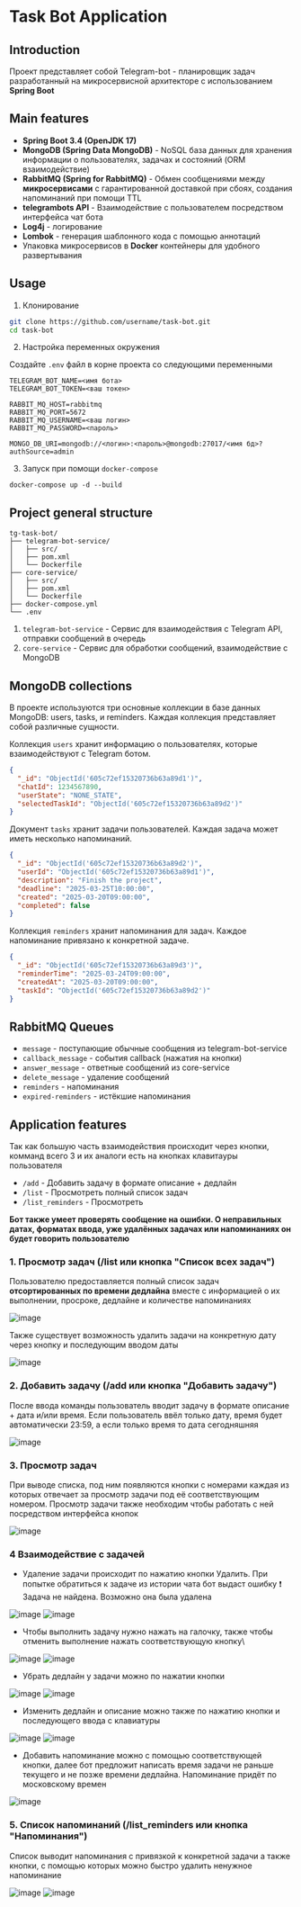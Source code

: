 # Task Bot Application

## Introduction
Проект представляет собой Telegram-bot - планировщик задач разработанный на микросервисной архитекторе с использованием **Spring Boot**

## Main features
- **Spring Boot 3.4 (OpenJDK 17)** 
- **MongoDB (Spring Data MongoDB)** - NoSQL база данных для хранения информации о пользователях, задачах и состояний (ORM взаимодействие)
- **RabbitMQ (Spring for RabbitMQ)** - Обмен сообщениями между **микросервисами** c гарантированной доставкой при сбоях, создания напоминаний при помощи TTL
- **telegrambots API** - Взаимодействие с пользователем посредством интерфейса чат бота
- **Log4j** - логирование
- **Lombok** - генерация шаблонного кода с помощью аннотаций
- Упаковка микросервисов в **Docker** контейнеры для удобного развертывания

## Usage
1. Клонирование
```bash
git clone https://github.com/username/task-bot.git
cd task-bot
```
2. Настройка переменных окружения

Создайте `.env` файл в корне проекта со следующими переменными
```env
TELEGRAM_BOT_NAME=<имя бота>
TELEGRAM_BOT_TOKEN=<ваш токен>

RABBIT_MQ_HOST=rabbitmq
RABBIT_MQ_PORT=5672
RABBIT_MQ_USERNAME=<ваш логин>
RABBIT_MQ_PASSWORD=<пароль>

MONGO_DB_URI=mongodb://<логин>:<пароль>@mongodb:27017/<имя бд>?authSource=admin
```
3. Запуск при помощи `docker-compose`
```
docker-compose up -d --build
```

## Project general structure
```
tg-task-bot/
├── telegram-bot-service/
│   ├── src/                    
│   ├── pom.xml                 
│   └── Dockerfile
├── core-service/
│   ├── src/
│   ├── pom.xml           
│   └── Dockerfile
├── docker-compose.yml
└── .env
```
1. `telegram-bot-service` - Сервис для взаимодействия с Telegram API, отправки сообщений в очередь
2. `core-service` - Сервис для обработки сообщений, взаимодействие с MongoDB

## MongoDB collections

В проекте используются три основные коллекции в базе данных MongoDB: users, tasks, и reminders. Каждая коллекция представляет собой различные сущности.

Коллекция `users` хранит информацию о пользователях, которые взаимодействуют с Telegram ботом.
```json
{
  "_id": "ObjectId('605c72ef15320736b63a89d1')",
  "chatId": 1234567890, 
  "userState": "NONE_STATE",
  "selectedTaskId": "ObjectId('605c72ef15320736b63a89d2')"
}
```

Документ `tasks` хранит задачи пользователей. Каждая задача может иметь несколько напоминаний.

```json
{
  "_id": "ObjectId('605c72ef15320736b63a89d2')",
  "userId": "ObjectId('605c72ef15320736b63a89d1')",
  "description": "Finish the project",
  "deadline": "2025-03-25T10:00:00",
  "created": "2025-03-20T09:00:00",
  "completed": false
}
```

Коллекция `reminders` хранит напоминания для задач. Каждое напоминание привязано к конкретной задаче.

```json
{
  "_id": "ObjectId('605c72ef15320736b63a89d3')",
  "reminderTime": "2025-03-24T09:00:00",
  "createdAt": "2025-03-20T09:00:00",
  "taskId": "ObjectId('605c72ef15320736b63a89d2')"
}
```

## RabbitMQ Queues

- `message` - поступающие обычные сообщения из telegram-bot-service
- `callback_message` - события callback (нажатия на кнопки)
- `answer_message` - ответные сообщений из core-service
- `delete_message` - удаление сообщений
- `reminders` - напоминания
- `expired-reminders` - истёкшие напоминания

## Application features

Так как большую часть взаимодействия происходит через кнопки, комманд всего 3 и их аналоги есть на кнопках клавитауры пользователя
- `/add` - Добавить задачу в формате описание + дедлайн
- `/list` - Просмотреть полный список задач
- `/list_reminders` - Просмотреть

**Бот также умеет проверять сообщение на ошибки. О неправильных датах, форматах ввода, уже удалённых задачах или напоминаниях он будет говорить пользователю**

### 1. Просмотр задач (/list или кнопка "Список всех задач")

Пользователю предоставляется полный список задач **отсортированных по времени дедлайна** вместе с информацией о их выполнении, просроке, дедлайне и количестве напоминаниях

![image](https://github.com/user-attachments/assets/694372ce-6952-49d4-9c05-08cc00506fbd)

Также существует возможность удалить задачи на конкретную дату через кнопку и последующим вводом даты

![image](https://github.com/user-attachments/assets/31936676-ce5a-43bf-82b1-68b58eeb3dfd)


### 2. Добавить задачу (/add или кнопка "Добавить задачу")

После ввода команды пользователь вводит задачу в формате описание + дата и/или время. Если пользователь ввёл только дату, время будет автоматически 23:59, а если только время то дата сегодняшняя

![image](https://github.com/user-attachments/assets/d371fba2-a186-4876-9e89-71185916a0ec)

### 3. Просмотр задач

При выводе списка, под ним появляются кнопки с номерами каждая из которых отвечает за просмотр задачи под её соответствующим номером. Просмотр задачи также необходим чтобы работать с ней посредством интерфейса кнопок

![image](https://github.com/user-attachments/assets/352423a7-b11a-4ed3-bb44-6f8975e2ab92)

### 4 Взаимодействие с задачей

- Удаление задачи происходит по нажатию кнопки Удалить. При попытке обратиться к задаче из истории чата бот выдаст ошибку ❗️ Задача не найдена. Возможно она была удалена

![image](https://github.com/user-attachments/assets/d23d5e94-80a3-4cb2-8f7b-ef586b9df41f)
![image](https://github.com/user-attachments/assets/6196055a-9d7a-4aea-855c-7c6e09279762)

- Чтобы выполнить задачу нужно нажать на галочку, также чтобы отменить выполнение нажать соответствующую кнопку\

![image](https://github.com/user-attachments/assets/ce91e104-fcab-4dea-a97f-a3c966ecd796)
![image](https://github.com/user-attachments/assets/af47824a-7ce4-4988-b418-1c6e5d2ce736)

- Убрать дедлайн у задачи можно по нажатии кнопки

![image](https://github.com/user-attachments/assets/14b5b9f0-c6a0-42d1-bc85-b081a9ab6859)
![image](https://github.com/user-attachments/assets/1f787cee-8d92-4dc6-84cf-99c6e7aa424f)

- Изменить дедлайн и описание можно также по нажатию кнопки и последующего ввода с клавиатуры

![image](https://github.com/user-attachments/assets/df2f19f4-6e04-4d5e-8c05-de74186c333d)
![image](https://github.com/user-attachments/assets/4eead629-45aa-4140-b966-dc9a428aac05)

- Добавить напоминание можно с помощью соответствующей кнопки, далее бот предложит написать время задачи не раньше текущего и не позже времени дедлайна. Напоминание придёт по московскому времен

![image](https://github.com/user-attachments/assets/32f1c0a7-c05b-4eb1-a14c-95af277dfee1)

### 5. Список напоминаний (/list_reminders или кнопка "Напоминания")

Список выводит напоминания с привязкой к конкретной задачи а также кнопки, с помощью которых можно быстро удалить ненужное напоминание

![image](https://github.com/user-attachments/assets/7ebcea7a-5c1f-4334-9138-1c5f58789c39)
![image](https://github.com/user-attachments/assets/36fc6b6c-a08e-4612-b182-6ff9d9a6526d)



